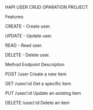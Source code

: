 HAPI USER CRUD OPARATION PROJECT

Features:

CREATE - Create user.

UPDATE - Update user.

READ - Read user.

DELETE - Delete user.


Method    	Endpoint	    Description

POST	    /user    Create a new item

GET       /user/:id	Get a specific item

PUT	      /user/:id	Update an existing item

DELETE	  /user/:id	Delete an item
